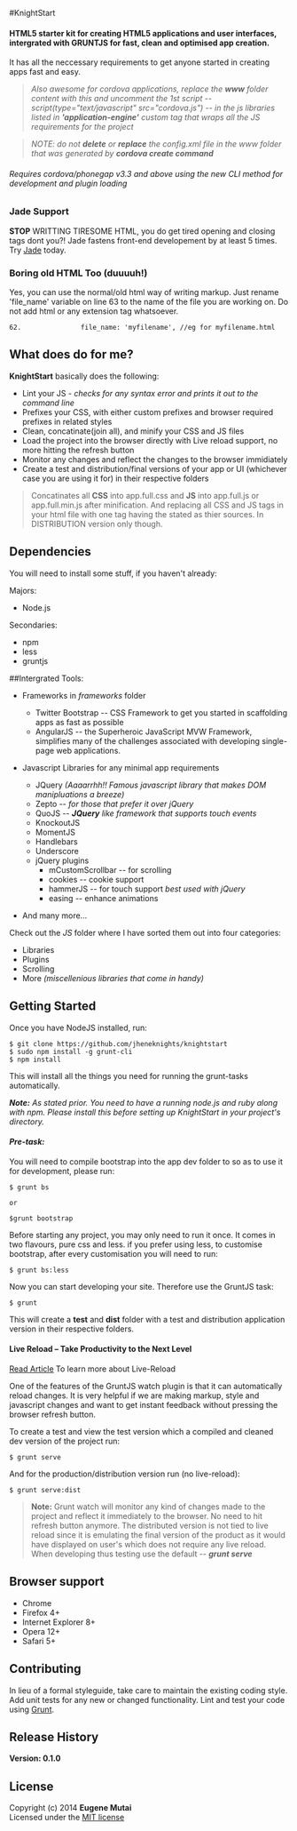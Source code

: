 #KnightStart
#### __HTML5__ starter kit for creating HTML5 applications and user interfaces, intergrated with __GRUNTJS__ for fast, clean and optimised app creation.

It has all the neccessary requirements to get anyone started in creating apps fast and easy.

> *Also awesome for cordova applications, replace the __www__ folder content with this and uncomment the 1st script -- script(type="text/javascript" src="cordova.js") -- in the js libraries listed in __'application-engine'__ custom tag that wraps all the JS requirements for the project*

> *NOTE: do not __delete__ or __replace__ the config.xml file in the www folder that was generated by 
__cordova create command__*

###### Requires cordova/phonegap v3.3 and above using the new CLI method for development and plugin loading

### Jade Support
__STOP__ WRITTING TIRESOME HTML, you do get tired opening and closing tags dont you?! Jade fastens front-end developement by at least 5 times. Try [Jade](http://jade-lang.com) today.

### Boring old HTML Too (duuuuh!)
Yes, you can use the normal/old html way of writing markup. Just rename 'file_name' variable on line 63 to the name of the file you are working on. Do not add html or any extension tag whatsoever.

```
62.               file_name: 'myfilename', //eg for myfilename.html
```

## What does do for me?
__KnightStart__ basically does the following:

* Lint your JS - *checks for any syntax error and prints it out to the command line*
* Prefixes your CSS, with either custom prefixes and browser required prefixes in related styles
* Clean, concatinate(join all), and minify your CSS and JS files
* Load the project into the browser directly with Live reload support, no more hitting the refresh button
* Monitor any changes and reflect the changes to the browser immidiately
* Create a test and distribution/final versions of your app or UI (whichever case you are using it for) in their respective folders

> Concatinates all __CSS__ into app.full.css and __JS__ into app.full.js or app.full.min.js after minification. And replacing all CSS and JS tags in your html file with one tag having the stated as thier sources. In DISTRIBUTION version only though.

## Dependencies
You will need to install some stuff, if you haven't already:

Majors:

* Node.js

Secondaries:

* npm
* less
* gruntjs

##Intergrated Tools:

* Frameworks in *frameworks* folder
	* Twitter Bootstrap -- CSS Framework to get you started in scaffolding apps as fast as possible
	* AngularJS --  the Superheroic JavaScript MVW Framework, simplifies many of the challenges associated with developing single-page web applications.

* Javascript Libraries for any minimal app requirements
	* JQuery *(Aaaarrhh!! Famous javascript library that makes DOM manipluations a breeze)*
	* Zepto -- *for those that prefer it over jQuery*
	* QuoJS -- *__JQuery__ like framework that supports touch events*
	* KnockoutJS
	* MomentJS
	* Handlebars
	* Underscore
	* jQuery plugins
		* mCustomScrollbar -- for scrolling
		* cookies -- cookie support
		* hammerJS -- for touch support *best used with jQuery*
		* easing -- enhance animations

* And many more...

Check out the *JS* folder where I have sorted them out into four categories:

* Libraries
* Plugins
* Scrolling
* More *(miscellenious libraries that come in handy)*


## Getting Started
Once you have NodeJS installed, run:

```
$ git clone https://github.com/jheneknights/knightstart
$ sudo npm install -g grunt-cli
$ npm install
```

This will install all the things you need for running the grunt-tasks automatically.

*__Note:__ As stated prior. You need to have a running node.js and ruby along with npm. Please install this before setting up KnightStart in your project's directory.*

#### *Pre-task:*
You will need to compile bootstrap into the app dev folder to so as to use it for development, please run:

```
$ grunt bs

or

$grunt bootstrap
```

Before starting any project, you may only need to run it once. It comes in two flavours, pure css and less. if you prefer using less, to customise bootstrap, after every customisation you will need to run:

```
$ grunt bs:less
```

Now you can start developing your site. Therefore use the GruntJS task:

```
$ grunt
```

This will create a __test__ and __dist__ folder with a test and distribution application version in their respective folders.

#### Live Reload – Take Productivity to the Next Level
[Read Article](https://blog.openshift.com/day-7-gruntjs-livereload-take-productivity-to-the-next-level/) To learn more about Live-Reload

One of the features of the GruntJS watch plugin is that it can automatically reload changes. It is very helpful if we are making markup, style and javascript changes and want to get instant feedback without pressing the browser refresh button. 

To create a test and view the test version which a compiled and cleaned dev version of the project run:

```
$ grunt serve
```

And for the production/distribution version run (no live-reload):

```
$ grunt serve:dist
```

> __Note:__ Grunt watch will monitor any kind of changes made to the project and reflect it immediately to the browser. No need to hit refresh button anymore. The distributed version is not tied to live reload since it is emulating the final version of the product as it would have displayed on user's which does not require any live reload. When developing thus testing use the default -- __*grunt serve*__

## Browser support
* Chrome
* Firefox 4+
* Internet Explorer 8+
* Opera 12+
* Safari 5+

## Contributing
In lieu of a formal styleguide, take care to maintain the existing coding style. Add unit tests for any new or changed functionality. Lint and test your code using [Grunt](http://gruntjs.com/).

## Release History
__Version: 0.1.0__

## License
Copyright (c) 2014 __Eugene Mutai__  
Licensed under the [MIT license](http://mit-license.org/)
